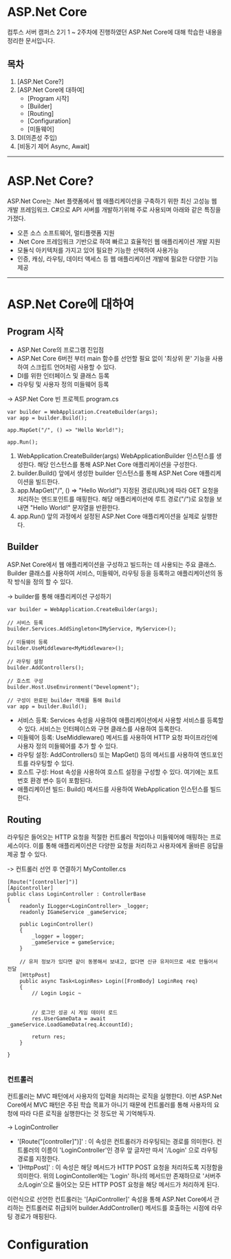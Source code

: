 # ASP.Net Core

컴투스 서버 캠퍼스 2기 1 ~ 2주차에 진행하였던 ASP.Net Core에 대해 학습한 내용을 정리한 문서입니다.




## 목차
1. [ASP.Net Core?]
2. [ASP.Net Core에 대하여]
   * [Program 시작]
   * [Builder]
   * [Routing]
   * [Configuration]
   * [미들웨어]
3. DI(의존성 주입)
4. [비동기 제어 Async, Await]




---
# ASP.Net Core?

ASP.Net Core는 .Net 플랫폼에서 웹 애플리케이션을 구축하기 위한 최신 고성능 웹 개발 프레임워크.
C#으로 API 서버를 개발하기위해 주로 사용되며 아래와 같은 특징을 가졌다.


* 오픈 소스 소프트웨어, 멀티플랫폼 지원
* .Net Core 프레임워크 기반으로 하여 빠르고 효율적인 웹 애플리케이션 개발 지원
* 모듈식 아키텍처를 가지고 있어 필요한 기능한 선택하여 사용가능
* 인증, 캐싱, 라우팅, 데이터 액세스 등 웹 애플리케이션 개발에 필요한 다양한 기능 제공
---
# ASP.Net Core에 대하여

## Program 시작

* ASP.Net Core의 프로그램 진입점
* ASP.Net Core 6버전 부터 main 함수를 선언할 필요 없이 '최상위 문' 기능을 사용하여 스크립트 언어처럼 사용할 수 있다.
* DI를 위한 인터페이스 및 클래스 등록
* 라우팅 및 사용자 정의 미들웨어 등록


-> ASP.Net Core 빈 프로젝트 program.cs
```
var builder = WebApplication.CreateBuilder(args);
var app = builder.Build();

app.MapGet("/", () => "Hello World!");

app.Run();
```

1. WebApplication.CreateBuilder(args)
   WebApplicationBuilder 인스턴스를 생성한다. 해당 인스턴스를 통해 ASP.Net Core 애플리케이션을 구성한다.
2. builder.Build()
   앞에서 생성한 builder 인스턴스를 통해 ASP.Net Core 애플리케이션을 빌드한다.  
3. app.MapGet("/", () => "Hello World!")
   지정된 경로(URL)에 따라 GET 요청을 처리하는 엔드포인트를 매핑한다. 해당 애플리케이션에 루트 경로("/")로 요청을 보내면
   "Hello World!" 문자열을 반환한다.
4. app.Run()
   앞의 과정에서 설정된 ASP.Net Core 애플리케이션을 실제로 실행한다.



## Builder

ASP.Net Core에서 웹 애플리케이션을 구성하고 빌드하는 데 사용되는 주요 클래스. Builder 클래스를 사용하여 서비스, 미들웨어, 라우팅 등을 등록하고 애플리케이션의 동작 방식을 정의 할 수 있다.

-> builder를 통해 애플리케이션 구성하기
```
var builder = WebApplication.CreateBuilder(args);

// 서비스 등록
builder.Services.AddSingleton<IMyService, MyService>();

// 미들웨어 등록
builder.UseMiddleware<MyMiddleware>();

// 라우팅 설정
builder.AddControllers();

// 호스트 구성
builder.Host.UseEnvironment("Development");

// 구성이 완료된 builder 객체를 통해 Build
var app = builder.Build();
```

* 서비스 등록: Services 속성을 사용하여 애플리케이션에서 사용할 서비스를 등록할 수 있다. 서비스는 인터페이스와 구현 클래스를 사용하여 등록한다.
* 미들웨어 등록: UseMiddleware() 메서드를 사용하여 HTTP 요청 파이프라인에 사용자 정의 미들웨어를 추가 할 수 있다.
* 라우팅 설정: AddControllers() 또는 MapGet() 등의 메서드를 사용하여 엔드포인트를 라우팅할 수 있다.
* 호스트 구성: Host 속성을 사용하여 호스트 설정을 구성할 수 있다. 여기에는 포트번호 환경 변수 등이 포함된다.
* 애플리케이션 빌드: Build() 메서드를 사용하여 WebApplication 인스턴스를 빌드한다.



## Routing

라우팅은 들어오는 HTTP 요청을 적절한 컨트롤러 작업이나 미들웨어에 매핑하는 프로세스이다. 이를 통해 애플리케이션은 다양한 요청을 처리하고 사용자에게 올바른 응답을 제공 할 수 있다.

-> 컨트롤러 선언 후 연결하기 MyContoller.cs
```
[Route("[controller]")]
[ApiController]
public class LoginController : ControllerBase
{
    readonly ILogger<LoginController> _logger;
    readonly IGameService _gameService;

    public LoginController() 
    {
        _logger = logger;
        _gameService = gameService;
    }

    // 유저 정보가 있다면 같이 동봉해서 보내고, 없다면 신규 유저이므로 새로 만들어서 전달
    [HttpPost]
    public async Task<LoginRes> Login([FromBody] LoginReq req)
    {
        // Login Logic ~


        // 로그인 성공 시 게임 데이터 로드
        res.UserGameData = await _gameService.LoadGameData(req.AccountId);

        return res;
    }

}


```

### 컨트롤러
컨트롤러는 MVC 패턴에서 사용자의 입력을 처리하는 로직을 실행한다. 이번 ASP.Net Core에서 MVC 패턴은 주된 학습 목표가 아니기 때문에 컨트롤러를 통해 사용자의 요청에 따라 다른 로직을 실행한다는 것 정도만 꼭 기억해두자.  




-> LoginController  

* '[Route("[controller]")]' : 이 속성은 컨트롤러가 라우팅되는 경로를 의미한다. 컨트롤러의 이름이 'LoginController'인 경우 앞 글자만 따서 '/Login' 으로 라우팅 경로를 지정한다.
* '[HttpPost]' : 이 속성은 해당 메서드가 HTTP POST 요청을 처리하도록 지정함을 의미한다. 위의 LoginContoller에는 'Login' 하나의 메서드만 존재하므로 '서버주소/Login'으로 들어오는 모든 HTTP POST 요청을 해당 메서드가 처리하게 된다.


  

이런식으로 선언한 컨트롤러는 '[ApiController]' 속성을 통해 ASP.Net Core에서 관리하는 컨트롤러로 취급되어 builder.AddController() 메서드를 호출하는 시점에 라우팅 경로가 매핑된다. 




# Configuration















